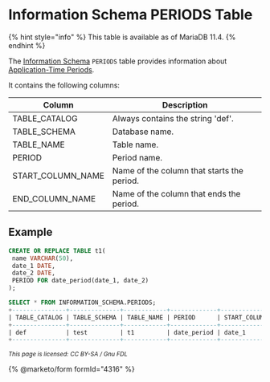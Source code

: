 # Information Schema PERIODS Table

{% hint style="info" %}
This table is available as of MariaDB 11.4.
{% endhint %}

The [Information Schema](../) `PERIODS` table provides information about [Application-Time Periods](../../../../../sql-structure/temporal-tables/application-time-periods.md).

It contains the following columns:

| Column              | Description                                |
| ------------------- | ------------------------------------------ |
| TABLE\_CATALOG      | Always contains the string 'def'.          |
| TABLE\_SCHEMA       | Database name.                             |
| TABLE\_NAME         | Table name.                                |
| PERIOD              | Period name.                               |
| START\_COLUMN\_NAME | Name of the column that starts the period. |
| END\_COLUMN\_NAME   | Name of the column that ends the period.   |

## Example

```sql
CREATE OR REPLACE TABLE t1(
 name VARCHAR(50), 
 date_1 DATE, 
 date_2 DATE, 
 PERIOD FOR date_period(date_1, date_2)
);

SELECT * FROM INFORMATION_SCHEMA.PERIODS;
+---------------+--------------+------------+-------------+-------------------+-----------------+
| TABLE_CATALOG | TABLE_SCHEMA | TABLE_NAME | PERIOD      | START_COLUMN_NAME | END_COLUMN_NAME |
+---------------+--------------+------------+-------------+-------------------+-----------------+
| def           | test         | t1         | date_period | date_1            | date_2          |
+---------------+--------------+------------+-------------+-------------------+-----------------+
```

<sub>_This page is licensed: CC BY-SA / Gnu FDL_</sub>

{% @marketo/form formId="4316" %}
